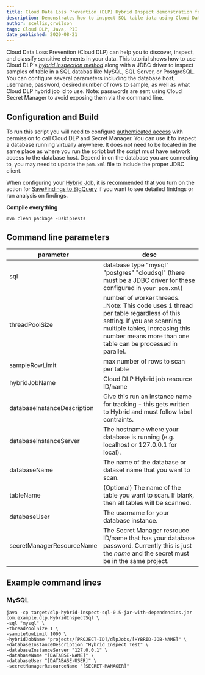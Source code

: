 ```yaml
---
title: Cloud Data Loss Prevention (DLP) Hybrid Inspect demonstration for SQL databases using JDBC
description: Demonstrates how to inspect SQL table data using Cloud Data Loss Prevention with Hybrid Inspect.
author: scellis,crwilson
tags: Cloud DLP, Java, PII
date_published: 2020-08-21
---
```


Cloud Data Loss Prevention (Cloud DLP) can help you to discover, inspect, and classify sensitive elements in your data. This tutorial shows how to use Cloud DLP's [_hybrid inspection method_](https://cloud.google.com/dlp/docs/reference/rest/v2/HybridInspectDlpJobRequest) along with a JDBC driver to inspect samples of table in a SQL databas like MySQL, SQL Server, or PostgreSQL. You can configure several parameters including the database host, username, password, desired number of rows to sample, as well as what Cloud DLP hybrid job id to use. Note: passwords are sent using Cloud Secret Manager to avoid exposing them via the command line. 

## Configuration and Build
To run this script you will need to configure [authenticated access](https://cloud.google.com/dlp/docs/auth#using_a_service_account) with permission to call Cloud DLP and Secret Manager. You can use it to inspect a database running virtually anywhere. It does not need to be located in the same place as where you run the script but the script must have network access to the database host.  Depend in on the database you are connecting to, you may need to update the ```pom.xml``` file to include the proper JDBC client.

When configuring your [Hybrid Job](https://cloud.google.com/dlp/docs/reference/rest/v2/InspectJobConfig#HybridOptions), it is recommended that you turn on the action for [SaveFindings to BigQuery](https://cloud.google.com/dlp/docs/reference/rest/v2/InspectJobConfig#savefindings) if you want to see detailed finidngs or run analysis on findings. 

__Compile everything__
```
mvn clean package -DskipTests
```

## Command line parameters

| parameter                   | desc                                                                                                                                                                                                                  | 
|-----------------------------|-----------------------------------------------------------------------------------------------------------------------------------------------------------------------------------------------------------------------|
| sql                         | database type "mysql" "postgres" "cloudsql" (there must be a JDBC driver for these configured in ```your pom.xml```)                                                                                                  |
| threadPoolSize              | number of worker threads. _Note: This code uses 1 thread per table regardless of this setting. If you are scanning multiple tables, increasing this number means more than one table can be processed in parallel.    |
| sampleRowLimit              | max number of rows to scan per table                                                                                                                                                                                  |
| hybridJobName               | Cloud DLP Hybrid job resource ID/name                                                                                                                                                                                 |
| databaseInstanceDescription | Give this run an instance name for tracking - this gets written to Hybrid and must follow label contraints.                                                                                                           |
| databaseInstanceServer      | The hostname where your database is running (e.g. localhost or 127.0.0.1 for local).                                                                                                                                  |
| databaseName                | The name of the database or dataset name that you want to scan.                                                                                                                                                       |
| tableName                   | (Optional) The name of the table you want to scan. If blank, then all tables will be scanned.                                                                                                                         |
| databaseUser                | The username for your database instance.                                                                                                                                                                              |
| secretManagerResourceName   | The Secret Manager resrouce ID/name that has your database password. Currently this is just the _name_ and the secret must be in the same project.                                                                    |

## Example command lines

### MySQL

```
java -cp target/dlp-hybrid-inspect-sql-0.5-jar-with-dependencies.jar com.example.dlp.HybridInspectSql \
-sql "mysql" \
-threadPoolSize 1 \
-sampleRowLimit 1000 \
-hybridJobName "projects/[PROJECT-ID]/dlpJobs/[HYBRID-JOB-NAME]" \
-databaseInstanceDescription "Hybrid Inspect Test" \
-databaseInstanceServer "127.0.0.1" \
-databaseName "[DATABSE-NAME]" \
-databaseUser "[DATABASE-USER]" \
-secretManagerResourceName "[SECRET-MANAGER]"
```

